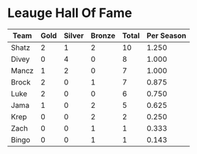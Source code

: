 # Leauge Hall Of Fame

Team|Gold|Silver|Bronze|Total|Per Season
----|----|------|------|-----|----------
Shatz|2  |1     |2     |10   |1.250
Divey|0  |4     |0     |8    |1.000
Mancz|1  |2     |0     |7    |1.000
Brock|2  |0     |1     |7    |0.875
Luke|2   |0     |0     |6    |0.750
Jama|1   |0     |2     |5    |0.625
Krep |0  |0     |2     |2    |0.250
Zach |0  |0     |1     |1    |0.333
Bingo|0  |0     |1     |1    |0.143
